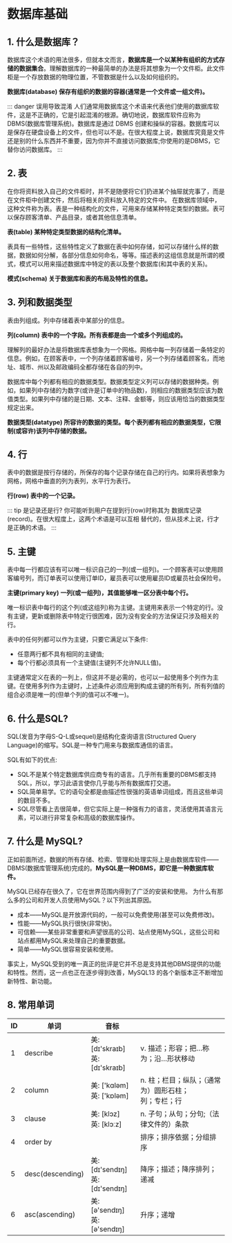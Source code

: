 # 数据库基础

## 1. 什么是数据库？

数据库这个术语的用法很多，但就本文而言，**数据库是一个以某种有组织的方式存储的数据集合**。理解数据库的一种最简单的办法是将其想象为一个文件柜。此文件柜是一个存放数据的物理位置，不管数据是什么以及如何组织的。

**数据库(database) 保存有组织的数据的容器(通常是一个文件或一组文件)。**

::: danger 误用导致混淆
人们通常用数据库这个术语来代表他们使用的数据库软件，这是不正确的，它是引起混淆的根源。确切地说，数据库软件应称为DBMS(数据库管理系统)。数据库是通过 DBMS 创建和操纵的容器。数据库可以是保存在硬盘设备上的文件，但也可以不是。在很大程度上说，数据库究竟是文件还是别的什么东西并不重要，因为你并不直接访问数据库;你使用的是DBMS，它替你访问数据库。
:::

## 2. 表

在你将资料放入自己的文件柜时，并不是随便将它们扔进某个抽屉就完事了，而是在文件柜中创建文件，然后将相关的资料放入特定的文件中。
在数据库领域中，这种文件称为表。表是一种结构化的文件，可用来存储某种特定类型的数据。表可以保存顾客清单、产品目录，或者其他信息清单。

**表(table) 某种特定类型数据的结构化清单。**

表具有一些特性，这些特性定义了数据在表中如何存储，如可以存储什么样的数据，数据如何分解，各部分信息如何命名，等等。描述表的这组信息就是所谓的模式，模式可以用来描述数据库中特定的表以及整个数据库(和其中表的关系)。

**模式(schema) 关于数据库和表的布局及特性的信息。**

## 3. 列和数据类型

表由列组成。列中存储着表中某部分的信息。

**列(column) 表中的一个字段。所有表都是由一个或多个列组成的。**

理解列的最好办法是将数据库表想象为一个网格。网格中每一列存储着一条特定的信息。例如，在顾客表中，一个列存储着顾客编号，另一个列存储着顾客名，而地址、城市、州以及邮政编码全都存储在各自的列中。

数据库中每个列都有相应的数据类型。数据类型定义列可以存储的数据种类。例如，如果列中存储的为数字(或许是订单中的物品数)，则相应的数据类型应该为数值类型。如果列中存储的是日期、文本、注释、金额等，则应该用恰当的数据类型规定出来。

**数据类型(datatype) 所容许的数据的类型。每个表列都有相应的数据类型，它限制(或容许)该列中存储的数据。**

## 4. 行

表中的数据是按行存储的，所保存的每个记录存储在自己的行内。如果将表想象为网格，网格中垂直的列为表列，水平行为表行。

**行(row) 表中的一个记录。**

::: tip 是记录还是行?
你可能听到用户在提到行(row)时称其为 数据库记录(record)。在很大程度上，这两个术语是可以互相 替代的，但从技术上说，行才是正确的术语。
:::

## 5. 主键

表中每一行都应该有可以唯一标识自己的一列(或一组列)。一个顾客表可以使用顾客编号列，而订单表可以使用订单ID，雇员表可以使用雇员ID或雇员社会保险号。

**主键(primary key) 一列(或一组列)，其值能够唯一区分表中每个行。**

唯一标识表中每行的这个列(或这组列)称为主键。主键用来表示一个特定的行。没有主键，更新或删除表中特定行很困难，因为没有安全的方法保证只涉及相关的行。

表中的任何列都可以作为主键，只要它满足以下条件:
* 任意两行都不具有相同的主键值;
* 每个行都必须具有一个主键值(主键列不允许NULL值)。

主键通常定义在表的一列上，但这并不是必需的，也可以一起使用多个列作为主键。在使用多列作为主键时，上述条件必须应用到构成主键的所有列，所有列值的组合必须是唯一的(但单个列的值可以不唯一)。

## 6. 什么是SQL?

SQL(发音为字母S-Q-L或sequel)是结构化查询语言(Structured Query Language)的缩写。SQL是一种专门用来与数据库通信的语言。

SQL有如下的优点:

* SQL不是某个特定数据库供应商专有的语言。几乎所有重要的DBMS都支持SQL，所以，学习此语言使你几乎能与所有数据库打交道。
* SQL简单易学。它的语句全都是由描述性很强的英语单词组成，而且这些单词的数目不多。
* SQL尽管看上去很简单，但它实际上是一种强有力的语言，灵活使用其语言元素，可以进行非常复杂和高级的数据库操作。

## 7. 什么是 MySQL?

正如前面所述，数据的所有存储、检索、管理和处理实际上是由数据库软件——DBMS(数据库管理系统)完成的。**MySQL是一种DBMS，即它是一种数据库软件。**

MySQL已经存在很久了，它在世界范围内得到了广泛的安装和使用。 为什么有那么多的公司和开发人员使用MySQL？以下列出其原因。

* 成本——MySQL是开放源代码的，一般可以免费使用(甚至可以免费修改)。
* 性能——MySQL执行很快(非常快)。
* 可信赖——某些非常重要和声望很高的公司、站点使用MySQL，这些公司和站点都用MySQL来处理自己的重要数据。
* 简单——MySQL很容易安装和使用。

事实上，MySQL受到的唯一真正的批评是它并不总是支持其他DBMS提供的功能和特性。然而，这一点也正在逐步得到改善，MySQL13 的各个新版本正不断增加新特性、新功能。

## 8. 常用单词


ID|单词|音标|  |
---|---|---|---|
 1 | describe | 美: [dɪ'skraɪb] <br> 英: [dɪ'skraɪb] | v.	描述；形容；把…称为；沿…形状移动
 2 | column | 美: ['kɑləm] <br> 英: ['kɒləm] | n. 柱；栏目；纵队；（通常为）圆形石柱；<br> 列；专栏；行
 3 | clause | 美: [klɔz] <br> 英: [klɔːz] | n. 子句；从句；分句;（法律文件的）条款
 4 | order by |  | 排序；排序依据；分组排序
 5 | desc(descending) | 美: [dɪ'sendɪŋ] <br> 英: [dɪ'sendɪŋ] | 降序；描述；降序排列；递减
 6 | asc(ascending) | 美: [ə'sendɪŋ] <br> 英: [ə'sendɪŋ] | 升序；递增